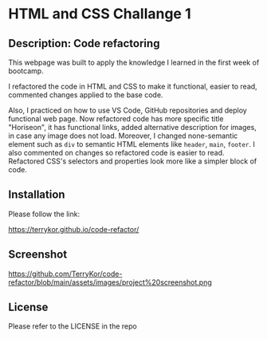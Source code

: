 # HTML and CSS Challange 1 

## Description: Code refactoring

This webpage was built to apply the knowledge I learned in the first week of bootcamp.

I refactored the code in HTML and CSS to make it functional, easier to read, commented changes applied to the base code.

Also, I practiced on how to use VS Code, GitHub repositories and deploy functional web page.
Now refactored code has more specific title "Horiseon", it has functional links, added alternative description for images, in case any image does not load.
Moreover, I changed none-semantic element such as ```div``` to semantic HTML elements like ```header```, ```main```, ```footer```.
I also commented on changes so refactored code is easier to read. Refactored CSS's selectors and properties look more like a simpler block of code.

## Installation

Please follow the link:

 https://terrykor.github.io/code-refactor/


## Screenshot

https://github.com/TerryKor/code-refactor/blob/main/assets/images/project%20screenshot.png

## License

Please refer to the LICENSE in the repo
